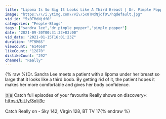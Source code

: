 ```yaml
---
title: "Lipoma Is So Big It Looks Like A Third Breast | Dr. Pimple Popper"
image: "https:\/\/i.ytimg.com\/vi\/5x0TMdNjdf0\/hqdefault.jpg"
vid_id: "5x0TMdNjdf0"
categories: "People-Blogs"
tags: ["sandra lee","dr pimple popper","pimple popper"]
date: "2021-09-30T00:31:32+03:00"
vid_date: "2021-01-15T16:01:23Z"
duration: "PT9M6S"
viewcount: "614668"
likeCount: "12870"
dislikeCount: "292"
channel: "Really"
---
```

{% raw %}Dr. Sandra Lee meets a patient with a lipoma under her breast so large that it looks like a third boob. By getting rid of it, the patient hopes it makes her more comfortable and gives her body confidence. <br /><br />🇬🇧 Catch full episodes of your favourite Really shows on discovery+: <a rel="nofollow" target="blank" href="https://bit.ly/3qlij3e">https://bit.ly/3qlij3e</a><br /><br />Catch Really on - Sky 142, Virgin 128, BT TV 17{% endraw %}
